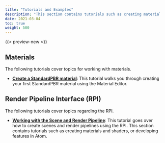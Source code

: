 ```yaml
---
title: "Tutorials and Examples"
description: "This section contains tutorials such as creating materials and shaders, or developing features in Atom."
date: 2021-03-04
toc: true
weight: 500
---
```


{{< preview-new >}}

## Materials
The following tutorials cover topics for working with materials. 
- [**Create a StandardPBR material**](create-standardpbr-material.md): This tutorial walks you through creating your first StandardPBR material using the Material Editor.

## Render Pipeline Interface (RPI)
The following tutorials cover topics regarding the RPI. 
- [**Working with the Scene and Render Pipeline**](rpi/working-with-scene-and-rendering-pipeline.md): This tutorial goes over how to create scenes and render pipelines using the RPI.
This section contains tutorials such as creating materials and shaders, or developing features in Atom. 
